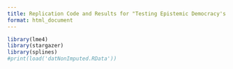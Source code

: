 ```yaml
---
title: Replication Code and Results for "Testing Epistemic Democracy's Claims for Majority Rule"
format: html_document
---
```





```r
library(lme4)
library(stargazer)
library(splines)
#print(load('datNonImputed.RData'))
```
























